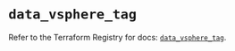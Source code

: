 # `data_vsphere_tag`

Refer to the Terraform Registry for docs: [`data_vsphere_tag`](https://registry.terraform.io/providers/hashicorp/vsphere/2.11.0/docs/data-sources/tag).
